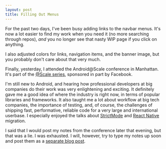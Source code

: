 ```yaml
---
layout: post
title: Filling Out Menus
---
```


For the past two days, I've been busy adding links to the navbar menus. It's now a lot easier to find my work when you need it (no more searching through repos), *and* you no longer see that nasty WIP page if you click on anything.

I also adjusted colors for links, navigation items, and the banner image, but you probably don't care about that very much.

Finally, yesterday, I attended the Android@Scale conference in Manhattan. It's part of the [@Scale series](https://atscaleconference.com/), sponsored in part by Facebook.

I'm still new to Android, and hearing how professional developers at big companies do their work was very enlightening and exciting. It definitely gave me a good idea of where the industry is right now, in terms of popular libraries and frameworks. It also taught me a lot about workflow at big tech companies, the importance of testing, and, of course, the challenges of shipping fast, performative, reliable code for a very large and international userbase. I especially enjoyed the talks about [StrictMode](https://developer.android.com/reference/android/os/StrictMode.html) and [React Native](https://facebook.github.io/react-native/) migration. 

I said that I would post my notes from the conference later that evening, but that was a lie. I was exhausted. I will, however, try to type my notes up soon and post them as a [separate blog post](https://martyav.github.io/2018-02-01-notes-on-React-Native/).
